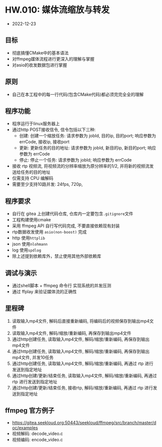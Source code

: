 
# HW.010: 媒体流缩放与转发
- 2022-12-23

## 目标
- 彻底搞懂CMake中的基本语法
- 对ffmpeg媒体流程进行更深入的理解与掌握
- 对asio的收发数据包进行掌握

## 原则
- 自己在本工程中的每一行代码(包含CMake代码)都必须完完全全的理解

## 程序功能
- 程序运行于linux服务器上
- 通过http POST接收信令, 信令包括以下三种:
  - 创建: 创建一个缩放任务: 请求参数为 jobId, 目的ip, 目的port; 响应参数为 errCode, 接收ip, 接收port
  - 更新: 更新任务的目的地址: 请求参数为 jobId, 新目的ip, 新目的port; 响应参数为 errCode
  - 停止: 停止一个任务: 请求参数为 jobId; 响应参数为 errCode
- 接收 rtp 视频流, 将视频流的分辨率缩放为原分辨率的1/2, 并将新的视频流发送给任务的目的地址
- 仅需支持 CPU 编解码
- 需要至少支持10路并发: 24fps, 720p, 

## 程序要求
- 自行在 gitea 上创建代码仓库, 仓库内一定要包含`.gitignore`文件
- 工程构建使用cmake
- 采用 ffmpeg API 自行写代码完成, 不要直接依赖现有封装
- rtp数据收发使用 `asio(non-boost)` 完成
- http 使用`httplib`
- json 使用`nlohmann`
- log  使用`spdlog`
- 除上述提到依赖库外，禁止使用其他外部依赖库

## 调试与演示
- 通过shell脚本 + ffmpeg 命令行 实现系统的并发压测
- 通过 ffplay 来验证媒体流的正确性


## 里程碑
1. 读取输入mp4文件, 解码后直接重新编码, 将编码后的视频保存到输出mp4文件
2. 读取输入mp4文件, 解码/缩放/重新编码, 再保存到输出mp4文件
3. 通过http创建任务, 读取输入mp4文件, 解码/缩放/重新编码, 再保存到输出mp4文件
4. 通过http创建任务, 读取输入mp4文件, 解码/缩放/重新编码, 再保存到输出mp4文件, 并发10任务
5. 通过http创建任务, 读取输入mp4文件, 解码/缩放/重新编码, 再通过 rtp 进行发送到指定地址
6. 通过http创建/更新/结束任务, 读取输入mp4文件, 解码/缩放/重新编码, 再通过 rtp 进行发送到指定地址
7. 通过http创建/更新/结束任务, 接收rtp, 解码/缩放/重新编码, 再通过 rtp 进行发送到指定地址

## ffmpeg 官方例子
- https://gitea.seekloud.org:50443/seekloud/ffmpeg/src/branch/master/doc/examples
- 视频解码: decode_video.c
- 视频编码: encode_video.c